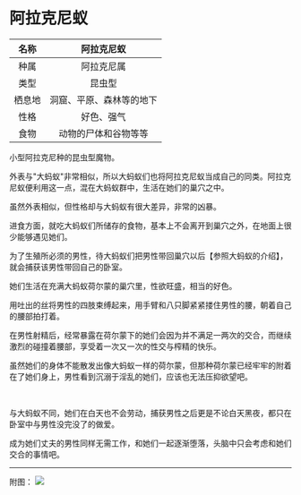 # 阿拉克尼蚁

|名称|阿拉克尼蚁|
|:-:|:-:|
|种属|阿拉克尼属|
|类型|昆虫型|
|栖息地|洞窟、平原、森林等的地下|
|性格|好色、强气|
|食物|动物的尸体和谷物等等|

小型阿拉克尼种的昆虫型魔物。

外表与"大蚂蚁"非常相似，所以大蚂蚁们也将阿拉克尼蚁当成自己的同类。阿拉克尼蚁便利用这一点，混在大蚂蚁群中，生活在她们的巢穴之中。

虽然外表相似，但性格却与大蚂蚁有很大差异，非常的凶暴。

进食方面，就吃大蚂蚁们所储存的食物，基本上不会离开到巢穴之外，在地面上很少能够遇见她们。

为了生殖所必须的男性，待大蚂蚁们把男性带回巢穴以后【参照大蚂蚁的介绍】，就会捕获该男性带回自己的卧室。

她们生活在充满大蚂蚁荷尔蒙的巢穴里，性欲旺盛，相当的好色。

用吐出的丝将男性的四肢束缚起来，用手臂和八只脚紧紧搂住男性的腰，朝着自己的腰部拍打着。

在男性射精后，经常暴露在荷尔蒙下的她们会因为并不满足一两次的交合，而继续激烈的碰撞着腰部，享受着一次又一次的性交与榨精的快乐。

虽然她们的身体不能散发出像大蚂蚁一样的荷尔蒙，但那种荷尔蒙已经牢牢的附着在了她们身上，男性看到沉溺于淫乱的她们，应该也无法压抑欲望吧。

<br>

与大蚂蚁不同，她们在白天也不会劳动，捕获男性之后更是不论白天黑夜，都只在卧室中与男性没完没了的做爱。

成为她们丈夫的男性同样无需工作，和她们一起逐渐堕落，头脑中只会考虑和她们交合的事情吧。

---

附图： ![](img/魔物娘图鉴I/82-83阿拉克尼蚁.jpg)
